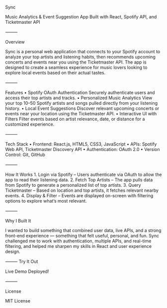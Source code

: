 Sync

Music Analytics & Event Suggestion App
Built with React, Spotify API, and Ticketmaster API

⸻

Overview

Sync is a personal web application that connects to your Spotify account to analyze your top artists and listening habits, then recommends upcoming concerts and events near you using the Ticketmaster API. The app is designed to create a seamless experience for music lovers looking to explore local events based on their actual tastes.

⸻

Features
	•	Spotify OAuth Authentication
Securely authenticate users and access their top artists and tracks.
	•	Personalized Music Analytics
View your top 10–50 Spotify artists and songs pulled directly from your listening history.
	•	Local Event Suggestions
Discover relevant upcoming concerts or events near your location using the Ticketmaster API.
	•	Interactive UI with Filters
Filter events based on artist relevance, date, or distance for a customized experience.

⸻

Tech Stack
	•	Frontend: React.js, HTML5, CSS3, JavaScript
	•	APIs: Spotify Web API, Ticketmaster Discovery API
	•	Authentication: OAuth 2.0
	•	Version Control: Git, GitHub

⸻

How It Works
	1.	Login via Spotify – Users authenticate via OAuth to allow the app to read their listening data.
	2.	Fetch Top Artists – The app pulls data from Spotify to generate a personalized list of top artists.
	3.	Query Ticketmaster – Based on location and top artists, it fetches relevant nearby events.
	4.	Display & Filter – Events are displayed on-screen with filtering options to explore what’s most relevant.

⸻

Why I Built It

I wanted to build something that combined user data, live APIs, and a strong front-end experience — something that felt useful, personal, and fun. Sync challenged me to work with authentication, multiple APIs, and real-time filtering, and helped me sharpen my skills in React and user experience design.

⸻
Try It Out

Live Demo Deployed!

⸻

License

MIT License